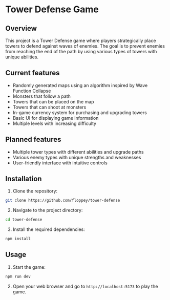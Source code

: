 # Tower Defense Game

## Overview

This project is a Tower Defense game where players strategically place towers to defend against waves of enemies. The goal is to prevent enemies from reaching the end of the path by using various types of towers with unique abilities.

## Current features

- Randomly generated maps using an algorithm inspired by Wave Function Collapse
- Monsters that follow a path
- Towers that can be placed on the map
- Towers that can shoot at monsters
- In-game currency system for purchasing and upgrading towers
- Basic UI for displaying game information
- Multiple levels with increasing difficulty

## Planned features

- Multiple tower types with different abilities and upgrade paths
- Various enemy types with unique strengths and weaknesses
- User-friendly interface with intuitive controls

## Installation

1. Clone the repository:

```sh
git clone https://github.com/floppey/tower-defense
```

2. Navigate to the project directory:

```sh
cd tower-defense
```

3. Install the required dependencies:

```sh
npm install
```

## Usage

1. Start the game:

```sh
npm run dev
```

2. Open your web browser and go to `http://localhost:5173` to play the game.
